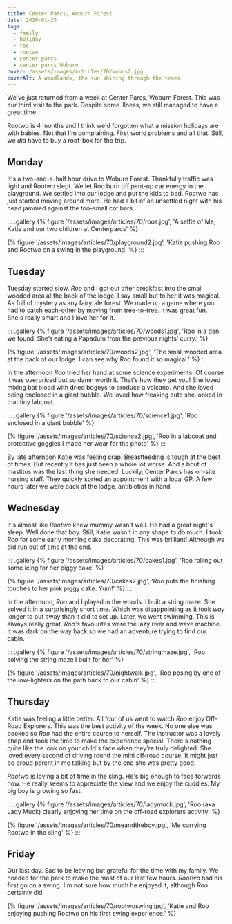 ```yaml
---
title: Center Parcs, Woburn Forest
date: 2020-01-25
tags:
  - family
  - holiday
  - roo
  - rootwo
  - center parcs
  - center parcs Woburn
cover: /assets/images/articles/70/woods2.jpg
coverAlt: A woodlands, the sun shining through the trees.
---
```

We've just returned from a week at Center Parcs, Woburn Forest. This was our third visit to the park. Despite some illness, we still managed to have a great time.

Rootwo is 4 months and I think we'd forgotten what a mission holidays are with babies. Not that I'm complaining. First world problems and all that. Still, we *did* have to buy a roof-box for the trip. 

## Monday

It's a two-and-a-half hour drive to Woburn Forest. Thankfully traffic was light and Rootwo slept. We let Roo burn off pent-up car energy in the playground. We settled into our lodge and put the kids to bed. Rootwo has just started moving around more. He had a bit of an unsettled night with his head jammed against the too-small cot bars. 

::: .gallery
{% figure '/assets/images/articles/70/roos.jpg', 'A selfie of Me, Katie and our two children at Centerparcs' %}

{% figure '/assets/images/articles/70/playground2.jpg', 'Katie pushing Roo and Rootwo on a swing in the playground' %}
:::

## Tuesday

Tuesday started slow. *Roo* and I got out after breakfast into the small wooded area at the back of the lodge. I say small but to her it was magical. As full of mystery as any fairytale forest. We made up a game where you had to catch each-other by moving from tree-to-tree. It was great fun. She's really smart and I love her for it. 

::: .gallery
{% figure '/assets/images/articles/70/woods1.jpg', 'Roo in a den we found. She’s eating a Papadum from the previous nights’ curry.' %}

{% figure '/assets/images/articles/70/woods2.jpg', 'The small wooded area at the back of our lodge. I can see why Roo found it so magical.' %}
:::

In the afternoon *Roo* tried her hand at some science experiments. Of course it was overpriced but so damn worth it. That's how they get you! She loved mixing bat blood with dried bogeys to produce a volcano. And she loved being enclosed in a giant bubble. We loved how freaking cute she looked in that tiny labcoat.

::: .gallery
{% figure '/assets/images/articles/70/science1.jpg', 'Roo enclosed in a giant bubble' %}

{% figure '/assets/images/articles/70/science2.jpg', 'Roo in a labcoat and protective goggles I made her wear for the photo' %}
:::

By late afternoon Katie was feeling crap. Breastfeeding is tough at the best of times. But recently it has just been a whole lot worse. And a bout of mastitus was the last thing she needed. Luckily, Center Parcs has on-site nursing staff. They quickly sorted an appointment with a local GP. A few hours later we were back at the lodge, antibiotics in hand. 

## Wednesday

It's almost like *Rootwo* knew mummy wasn't well. He had a great night's sleep. Well done that boy. Still, Katie wasn't in any shape to do much. I took *Roo* for some early morning cake decorating. This was brilliant! Although we did run out of time at the end. 

::: .gallery
{% figure '/assets/images/articles/70/cakes1.jpg', 'Roo rolling out some icing for her piggy cake' %}

{% figure '/assets/images/articles/70/cakes2.jpg', 'Roo puts the finishing touches to her pink piggy cake. Yum!' %}
:::

In the afternoon, *Roo* and I played in the woods. I built a string maze. She solved it in a surprisingly short time. Which was disappointing as it took *way* longer to put away than it did to set up. Later, we went swimming. This is always really great. *Roo's* favourites were the lazy river and wave machine. It was dark on the way back so we had an adventure trying to find our cabin.

::: .gallery
{% figure '/assets/images/articles/70/stringmaze.jpg', 'Roo solving the string maze I built for her' %}

{% figure '/assets/images/articles/70/nightwalk.jpg', 'Roo posing by one of the low-lighters on the path back to our cabin' %}
:::

## Thursday

Katie was feeling a little better. All four of us went to watch *Roo* enjoy Off-Road Explorers. This was the best activity of the week. No one else was booked so *Roo* had the entire course to herself. The instructor was a lovely chap and took the time to make the experience special. There's nothing quite like the look on your child's face when they're truly delighted. She loved every second of driving round the mini off-road course. It might just be proud parent in me talking but by the end she was pretty good. 

*Rootwo* is loving a bit of time in the sling. He's big enough to face forwards now. He really seems to appreciate the view and we enjoy the cuddles. My big boy is growing so fast.

::: .gallery
{% figure '/assets/images/articles/70/ladymuck.jpg', 'Roo (aka Lady Muck) clearly enjoying her time on the off-road explorers activity' %}

{% figure '/assets/images/articles/70/meandtheboy.jpg', 'Me carrying Rootwo in the sling' %}
:::

## Friday

Our last day. Sad to be leaving but grateful for the time with my family. We headed for the park to make the most of our last few hours. *Rootwo* had his first go on a swing. I'm not sure how much he enjoyed it, although *Roo* certainly did. 

{% figure '/assets/images/articles/70/rootwoswing.jpg', 'Katie and Roo enjoying pushing Rootwo on his first swing experience.' %}